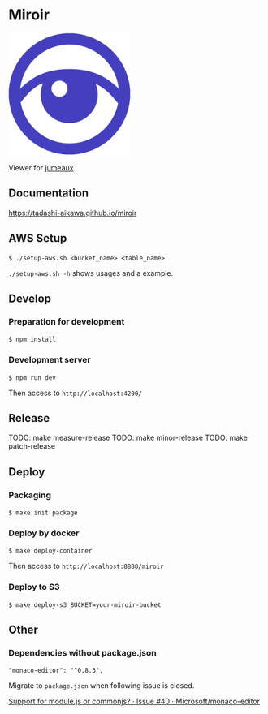 Miroir
======

<img src="./src/assets/miroir.png" width="240" height="240">

Viewer for [jumeaux](https://github.com/tadashi-aikawa/jumeaux).


Documentation
-------------

https://tadashi-aikawa.github.io/miroir


AWS Setup
---------

```
$ ./setup-aws.sh <bucket_name> <table_name>
```

`./setup-aws.sh -h` shows usages and a example.


Develop
-------

### Preparation for development

```
$ npm install
```

### Development server

```
$ npm run dev
```

Then access to `http://localhost:4200/`


Release
-------

TODO: make measure-release
TODO: make minor-release
TODO: make patch-release


Deploy
------

### Packaging

```
$ make init package
```

### Deploy by docker

```
$ make deploy-container
```

Then access to `http://localhost:8888/miroir`


### Deploy to S3

```
$ make deploy-s3 BUCKET=your-miroir-bucket
```


Other
-----

### Dependencies without package.json

```
"monaco-editor": "^0.8.3",
```

Migrate to `package.json` when following issue is closed.

[Support for module\.js or commonjs? · Issue \#40 · Microsoft/monaco\-editor](https://github.com/Microsoft/monaco-editor/issues/40)
